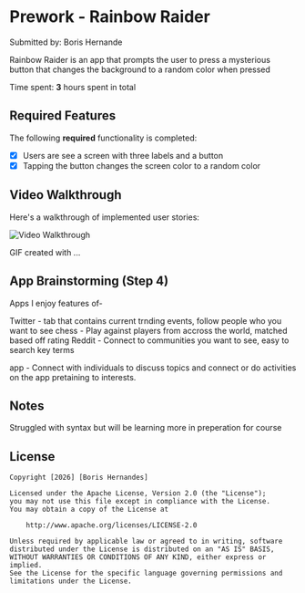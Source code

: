 # Prework - Rainbow Raider

Submitted by: Boris Hernande

Rainbow Raider is an app that prompts the user to press a mysterious button that changes the background to a random color when pressed

Time spent: **3** hours spent in total

## Required Features

The following **required** functionality is completed:

- [x] Users are see a screen with three labels and a button
- [x] Tapping the button changes the screen color to a random color
 
## Video Walkthrough

Here's a walkthrough of implemented user stories:

<img src='[https://imgur.com/gallery/tXWZnL3](https://imgur.com/gallery/tXWZnL3)' title='Video Walkthrough' width='' alt='Video Walkthrough' />

<!-- Replace this with whatever GIF tool you used! -->
GIF created with ...  
<!-- Recommended tools:
[Kap](https://getkap.co/) for macOS
[ScreenToGif](https://www.screentogif.com/) for Windows
[peek](https://github.com/phw/peek) for Linux. -->

## App Brainstorming (Step 4)
Apps I enjoy features of-

Twitter - tab that contains current trnding events, follow people who you want to see 
chess - Play against players from accross the world, matched based off rating
Reddit - Connect to communities you want to see, easy to search key terms

app - Connect with individuals to discuss topics and connect or do activities on the app pretaining to interests.

## Notes

Struggled with syntax but will be learning more in preperation for course

## License

    Copyright [2026] [Boris Hernandes]

    Licensed under the Apache License, Version 2.0 (the "License");
    you may not use this file except in compliance with the License.
    You may obtain a copy of the License at

        http://www.apache.org/licenses/LICENSE-2.0

    Unless required by applicable law or agreed to in writing, software
    distributed under the License is distributed on an "AS IS" BASIS,
    WITHOUT WARRANTIES OR CONDITIONS OF ANY KIND, either express or implied.
    See the License for the specific language governing permissions and
    limitations under the License.
